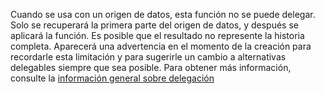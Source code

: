 
Cuando se usa con un origen de datos, esta función no se puede delegar. Solo se recuperará la primera parte del origen de datos, y después se aplicará la función. Es posible que el resultado no represente la historia completa.  Aparecerá una advertencia en el momento de la creación para recordarle esta limitación y para sugerirle un cambio a alternativas delegables siempre que sea posible. Para obtener más información, consulte la [información general sobre delegación](../maker/canvas-apps/delegation-overview.md)

